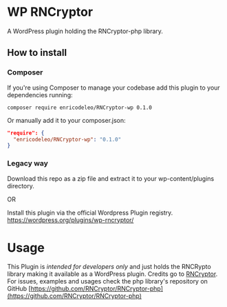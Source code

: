 # WP RNCryptor

A WordPress plugin holding the RNCryptor-php library.

## How to install

### Composer

If you're using Composer to manage your codebase add this plugin to your dependencies running:

`composer require enricodeleo/RNCryptor-wp 0.1.0`

Or manually add it to your composer.json:

```JSON
"require": {
  "enricodeleo/RNCryptor-wp": "0.1.0"
}
```

### Legacy way

Download this repo as a zip file and extract it
to your wp-content/plugins directory.

OR

Install this plugin via the official Wordpress Plugin registry. https://wordpress.org/plugins/wp-rncryptor/

# Usage

This Plugin is _intended for developers only_ and just holds the RNCRypto library making it available as a WordPress plugin.
Credits go to [RNCryptor](https://github.com/RNCryptor). For issues, examples and usages check the php library's repository on GitHub [https://github.com/RNCryptor/RNCryptor-php](https://github.com/RNCryptor/RNCryptor-php)
